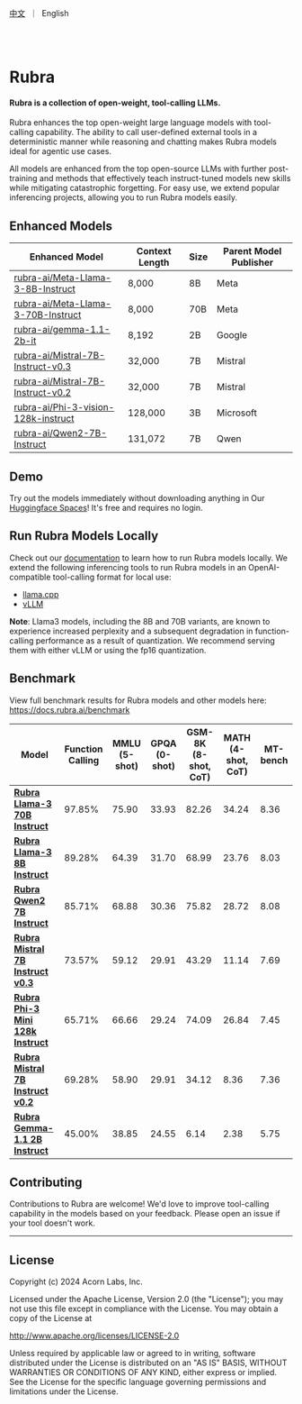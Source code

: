 <p align="left">
    <a href="README_CN.md">中文</a>&nbsp ｜ &nbspEnglish&nbsp </a>
</p>
<br><br>

# Rubra

#### Rubra is a collection of open-weight, tool-calling LLMs.

Rubra enhances the top open-weight large language models with tool-calling capability. The ability to call user-defined external tools in a deterministic manner while reasoning and chatting makes Rubra models ideal for agentic use cases.

All models are enhanced from the top open-source LLMs with further post-training and methods that effectively teach instruct-tuned models new skills while mitigating catastrophic forgetting. For easy use, we extend popular inferencing projects, allowing you to run Rubra models easily.

## Enhanced Models

| Enhanced Model                                                        | Context Length | Size | Parent Model Publisher |
|-----------------------------------------------------------------------|----------------|------|------------------------|
| [rubra-ai/Meta-Llama-3-8B-Instruct](https://huggingface.co/rubra-ai/Meta-Llama-3-8B-Instruct)   | 8,000          | 8B   | Meta             |
| [rubra-ai/Meta-Llama-3-70B-Instruct](https://huggingface.co/rubra-ai/Meta-Llama-3-70B-Instruct) | 8,000          | 70B  | Meta             |
| [rubra-ai/gemma-1.1-2b-it](https://huggingface.co/rubra-ai/gemma-1.1-2b-it)                     | 8,192          | 2B   | Google                 |
| [rubra-ai/Mistral-7B-Instruct-v0.3](https://huggingface.co/rubra-ai/Mistral-7B-Instruct-v0.3)   | 32,000         | 7B   | Mistral              |
| [rubra-ai/Mistral-7B-Instruct-v0.2](https://huggingface.co/rubra-ai/Mistral-7B-Instruct-v0.2)    | 32,000         | 7B   | Mistral              |
| [rubra-ai/Phi-3-vision-128k-instruct](https://huggingface.co/rubra-ai/Phi-3-vision-128k-instruct)| 128,000        | 3B   | Microsoft              |
| [rubra-ai/Qwen2-7B-Instruct](https://huggingface.co/rubra-ai/Qwen2-7B-Instruct)                 | 131,072        | 7B   | Qwen                   |

## Demo

Try out the models immediately without downloading anything in Our [Huggingface Spaces]([https://huggingface.co/spaces/sanjay920/rubra-v0.1-dev](https://huggingface.co/spaces/sanjay920/rubra-v0.1-function-calling))! It's free and requires no login.

## Run Rubra Models Locally

Check out our [documentation](https://docs.rubra.ai/category/serving--inferencing) to learn how to run Rubra models locally.
We extend the following inferencing tools to run Rubra models in an OpenAI-compatible tool-calling format for local use:

- [llama.cpp](https://github.com/rubra-ai/tools.cpp)
- [vLLM](https://github.com/rubra-ai/vllm)

**Note**: Llama3 models, including the 8B and 70B variants, are known to experience increased perplexity and a subsequent degradation in function-calling performance as a result of quantization. We recommend serving them with either vLLM or using the fp16 quantization.

## Benchmark

View full benchmark results for Rubra models and other models here: https://docs.rubra.ai/benchmark

| Model                                                     | Function Calling | MMLU (5-shot) | GPQA (0-shot) | GSM-8K (8-shot, CoT) | MATH (4-shot, CoT) | MT-bench |
|-----------------------------------------------------------|------------------|---------------|---------------|----------------------|--------------------|----------|
| [**Rubra Llama-3 70B Instruct**](https://huggingface.co/rubra-ai/Meta-Llama-3-70B-Instruct)       | 97.85%           | 75.90         | 33.93         | 82.26                | 34.24              | 8.36     |
| [**Rubra Llama-3 8B Instruct**](https://huggingface.co/rubra-ai/Meta-Llama-3-8B-Instruct)        | 89.28%           | 64.39         | 31.70         | 68.99                | 23.76              | 8.03     |
| [**Rubra Qwen2 7B Instruct**](https://huggingface.co/rubra-ai/Qwen2-7B-Instruct)                 | 85.71%           | 68.88         | 30.36         | 75.82                | 28.72              | 8.08     |
| [**Rubra Mistral 7B Instruct v0.3**](https://huggingface.co/rubra-ai/Mistral-7B-Instruct-v0.3)   | 73.57%           | 59.12         | 29.91         | 43.29                | 11.14              | 7.69     |
| [**Rubra Phi-3 Mini 128k Instruct**](https://huggingface.co/rubra-ai/Phi-3-mini-128k-instruct)   | 65.71%           | 66.66         | 29.24         | 74.09                | 26.84              | 7.45     |
| [**Rubra Mistral 7B Instruct v0.2**](https://huggingface.co/rubra-ai/Mistral-7B-Instruct-v0.2)   | 69.28%           | 58.90         | 29.91         | 34.12                | 8.36               | 7.36     |
| [**Rubra Gemma-1.1 2B Instruct**](https://huggingface.co/rubra-ai/gemma-1.1-2b-it)               | 45.00%           | 38.85         | 24.55         | 6.14                 | 2.38               | 5.75     |

## Contributing

Contributions to Rubra are welcome! We'd love to improve tool-calling capability in the models based on your feedback. Please open an issue if your tool doesn't work.

---

## License

Copyright (c) 2024 Acorn Labs, Inc.

Licensed under the Apache License, Version 2.0 (the "License"); you may not use this file except in compliance with the License. You may obtain a copy of the License at

<http://www.apache.org/licenses/LICENSE-2.0>

Unless required by applicable law or agreed to in writing, software distributed under the License is distributed on an "AS IS" BASIS, WITHOUT WARRANTIES OR CONDITIONS OF ANY KIND, either express or implied. See the License for the specific language governing permissions and limitations under the License.
